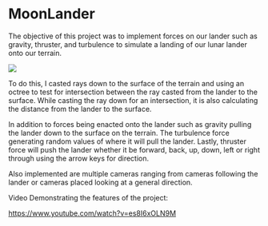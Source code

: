 # MoonLander

The objective of this project was to implement forces on our lander such as gravity, thruster, and turbulence to simulate a landing of our lunar lander onto our terrain. 

![](https://github.com/LPx1/MoonLander/blob/master/lunarlander.png)

To do this, I casted rays down to the surface of the terrain and using an octree to test for intersection between the ray casted from the lander to the surface. While casting the ray down for an intersection, it is also calculating the distance from the lander to the surface. 

In addition to forces being enacted onto the lander such as gravity pulling the lander down to the surface on the terrain. The turbulence force generating random values of where it will pull the lander. Lastly, thruster force will push the lander whether it be forward, back, up, down, left or right through using the arrow keys for direction. 

Also implemented are multiple cameras ranging from cameras following the lander or cameras placed looking at a general direction.

Video Demonstrating the features of the project:

https://www.youtube.com/watch?v=es8I6xOLN9M
